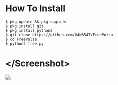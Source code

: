 # How To Install
```
$ pkg update && pkg upgrade
$ pkg install git
$ pkg install python2
$ git clone https://github.com/V4N654T/FreePulsa
$ cd FreePulsa
$ python2 free.py
```
# </Screenshot\>
<img src ='https://github.com/V4N654T/FreePulsa/blob/master/Screenshot_2019-07-22-12-56-52-65.png'/>
